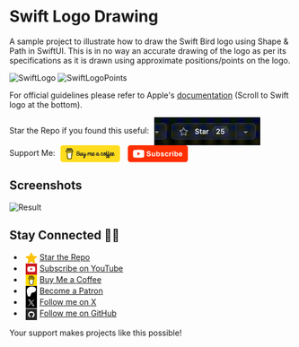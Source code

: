 # Swift Logo Drawing
A sample project to illustrate how to draw the Swift Bird logo using Shape & Path in SwiftUI.
This is in no way an accurate drawing of the logo as per its specifications as it is drawn using approximate positions/points on the logo.

<img width="200" alt="SwiftLogo" src="https://github.com/anupdsouza/ios-swift-logo-drawing/assets/103429618/d4b5691c-304f-4de2-be65-3fdcc6ed68e1">
<img width="200" alt="SwiftLogoPoints" src="https://github.com/anupdsouza/ios-swift-logo-drawing/assets/103429618/39253cb8-91df-4589-9a3d-27af2e35105a">

For official guidelines please refer to Apple's [documentation](https://developer.apple.com/swift/resources/) (Scroll to Swift logo at the bottom).

Star the Repo if you found this useful: <picture><img align="center" alt="startherepo" src="https://github.com/anupdsouza/ios-miscellaneous/blob/bf5cb23d0ffbb21afa7b442540a7682df27c3b12/starrepo.gif" height="50" hspace="5"></picture><br/>
Support Me: <a href="https://www.buymeacoffee.com/adsouza"><img align="center" alt="buymeacoffee" src="https://github.com/anupdsouza/ios-miscellaneous/blob/bf5cb23d0ffbb21afa7b442540a7682df27c3b12/bmc.png" height="30" hspace="5"></a> <a href="https://www.youtube.com/@swiftodyssey"><img align="center" alt="youtube" src="https://github.com/anupdsouza/ios-miscellaneous/blob/bf5cb23d0ffbb21afa7b442540a7682df27c3b12/subscribe.png" height="30" hspace="5"></a>

## Screenshots
<img width="200" alt="Result" src="https://github.com/anupdsouza/ios-swift-logo-drawing/assets/103429618/9c2fd4ad-0f6b-42e6-a331-b622cf081196">

## Stay Connected 🤙🏼
- <picture><img align="center" alt="star the repo" src="https://github.com/anupdsouza/ios-miscellaneous/blob/bf5cb23d0ffbb21afa7b442540a7682df27c3b12/star.png" height="20" hspace="5"></picture><a href="https://github.com/anupdsouza/ios-scratch-card-view">Star the Repo</a>
- <picture><img align="center" alt="youtube" src="https://github.com/anupdsouza/ios-miscellaneous/blob/bf5cb23d0ffbb21afa7b442540a7682df27c3b12/ic-yt.png" height="20" hspace="5"></picture><a href="https://www.youtube.com/@swiftodyssey">Subscribe on YouTube</a>
- <picture><img align="center" alt="buymeacoffee" src="https://github.com/anupdsouza/ios-miscellaneous/blob/bf5cb23d0ffbb21afa7b442540a7682df27c3b12/ic-bmc.png" height="20" hspace="5"></picture><a href="https://www.buymeacoffee.com/adsouza">Buy Me a Coffee</a>
- <picture><img align="center" alt="patreon" src="https://github.com/anupdsouza/ios-miscellaneous/blob/bf5cb23d0ffbb21afa7b442540a7682df27c3b12/ic-patreon.png" height="20" hspace="5"></picture><a href="https://patreon.com/adsouza">Become a Patron</a>
- <picture><img align="center" alt="x" src="https://github.com/anupdsouza/ios-miscellaneous/blob/bf5cb23d0ffbb21afa7b442540a7682df27c3b12/ic-x.png" height="20" hspace="5"></picture><a href="https://x.com/swift_odyssey">Follow me on X</a>
- <picture><img align="center" alt="github" src="https://github.com/anupdsouza/ios-miscellaneous/blob/bf5cb23d0ffbb21afa7b442540a7682df27c3b12/ic-gh.png" height="20" hspace="5"></picture><a href="https://github.com/anupdsouza">Follow me on GitHub</a>

Your support makes projects like this possible!
